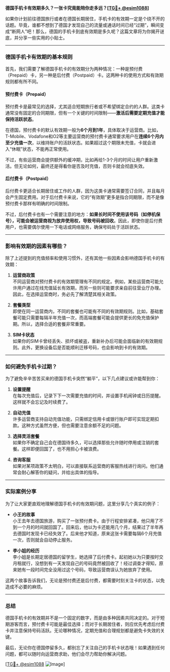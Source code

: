 **德国手机卡有效期多久？一张卡究竟能陪你走多远？[[TG💪+ @esim1088](https://t.me/s/esim1088)]**

如果你计划前往德国旅行或者在德国长期居住，手机卡的有效期一定是个绕不开的话题。毕竟，谁都不想到了德国才发现自己的流量或通话时间已经“过期”，瞬间变成“断网人”吧！那么，德国的手机卡到底有效期是多久呢？这篇文章将为你揭开谜底，并分享一些实用的小贴士。

---

### 德国手机卡有效期的基本规则

首先，我们需要了解德国手机卡的有效期分为两种情况：一种是预付费（Prepaid）卡，另一种是后付费（Postpaid）卡。这两种卡的使用方式和有效期规则都有所不同。

#### 预付费卡（Prepaid）

预付费卡是最常见的选择，尤其适合短期旅行者或不希望绑定合约的人群。这类卡通常没有固定的合同期限，但有一个关键的时间限制——**激活后需要定期充值才能保持活跃状态**。

在德国，预付费卡的默认有效期一般为**6个月到1年**，具体取决于运营商。比如，T-Mobile、Vodafone和O2等主要运营商的预付费卡通常要求用户在**连续6个月内至少充值一次**，以维持账户的活跃状态。如果超过这个期限未充值，卡就会进入“休眠”状态，不能再正常使用。

不过，有些运营商会提供额外的缓冲期，比如再给1-3个月的时间让用户重新激活。但无论如何，最终还是得看你是否及时充值，否则卡就会彻底失效。

#### 后付费卡（Postpaid）

后付费卡更适合长期居住或工作的人群，因为这类卡通常需要签订合同，并且每月会产生固定费用。对于后付费卡来说，它的“有效期”更多是指合同期限，而不是像预付费卡那样有明确的时间限制。

不过，后付费卡也有一个需要注意的地方：**如果长时间不使用该号码（如停机保号），可能会被运营商视为放弃使用权，导致号码被回收**。因此，即使你是后付费用户，也需要偶尔使用一下电话或网络服务，确保号码处于活跃状态。

---

### 影响有效期的因素有哪些？

除了上述提到的充值频率和使用习惯外，还有其他一些因素会影响德国手机卡的有效期：

1. **运营商政策**  
   不同运营商对预付费卡的有效期管理有不同的规定。例如，某些运营商可能允许用户通过在线充值延长有效期，而另一些则可能要求亲自前往营业厅办理。因此，在选择运营商时，务必先了解清楚其相关政策。

2. **套餐类型**  
   即使在同一运营商内，不同的套餐也可能有不同的有效期规则。比如，基础套餐可能只需要每隔半年充值一次，而高端套餐可能会提供更长的免充值保护期。所以，选择合适的套餐非常重要。

3. **SIM卡状态**  
   如果你的SIM卡曾经丢失、损坏或被盗，重新补办后可能会面临新的有效期规则。此外，更换设备后是否能顺利迁移号码，也会影响到卡的有效期。

---

### 如何避免手机卡过期？

为了避免辛辛苦苦买来的德国手机卡突然“躺平”，以下几点建议或许能帮到你：

1. **设置提醒**  
   在每次充值后，记录下下一次需要充值的时间，并设置手机闹钟或日历提醒。这样就不会忘记及时续费了。

2. **自动充值**  
   许多运营商支持自动充值功能，只需绑定信用卡或银行账户即可实现定期扣款。这种方式虽然方便，但也需要注意余额不足的问题。

3. **选择灵活套餐**  
   如果你不确定自己会在德国待多久，可以选择那些允许随时停用或注销的套餐。这样即便回国了，也不用担心卡被浪费。

4. **咨询客服**  
   如果对某项政策不太明白，可以直接联系运营商的客服热线进行询问。他们通常会耐心解答你的疑问，并给出具体的指导。

---

### 实际案例分享

为了让大家更直观地理解德国手机卡的有效期问题，这里分享几个真实的例子：

- **小王的故事**  
  小王去年去德国旅游，购买了一张预付费卡。由于行程安排紧凑，他只用了不到一个月的时间就回国了。回来后，他以为卡还能用几个月，结果过了半年再去德国时发现卡已经失效了。后来他才知道，原来这张卡需要每隔6个月充值一次，否则就会自动停止服务。

- **李小姐的经历**  
  李小姐是长期定居德国的留学生，她选择了后付费卡。起初她以为只要按时交月租就行，没想到有一天发现自己的号码竟然被回收了！经过调查才得知，原来她有一段时间完全没用过这个号码，导致运营商误认为她放弃了使用。

这两个故事告诉我们，无论是预付费还是后付费，都需要时刻关注卡的状态，以免造成不必要的麻烦。

---

### 总结

德国手机卡的有效期并不是一个固定的数字，而是由多种因素共同决定的。对于短期游客而言，预付费卡可能是最佳选择；而对于长期居住者，则应优先考虑后付费卡并注意保持号码活跃。无论哪种情况，定期充值和合理规划都是避免卡失效的关键。

最后，无论你在德国停留多久，都别忘了关注自己的手机卡状态哦！如果遇到任何问题，都可以随时向运营商求助，他们会尽力帮助你解决问题。

[[TG💪+ @esim1088](https://t.me/s/esim1088) ![Image](https://i.postimg.cc/4NQfJmqS/Snipaste-2025-05-13-00-14-12.png)]